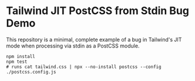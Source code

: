 # Tailwind JIT PostCSS from Stdin Bug Demo

This repository is a minimal, complete example of a bug in Tailwind's JIT mode
when processing via stdin as a PostCSS module.

```shell
npm install
npm test
# runs cat tailwind.css | npx --no-install postcss --config ./postcss.config.js
```
